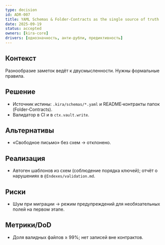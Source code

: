 ```yaml
---
type: decision
id: ADR-007
title: YAML Schemas & Folder-Contracts as the single source of truth
date: 2025-09-19
status: accepted
owners: [kira-core]
drivers: [однозначность, анти‑дубли, предиктивность]
---
```


## Контекст

Разнообразие заметок ведёт к двусмысленности. Нужны формальные правила.

## Решение

- Источник истины: `.kira/schemas/*.yaml` и README‑контракты папок (Folder‑Contracts).
- Валидатор в CI и в `ctx.vault.write`.

## Альтернативы

- «Свободное письмо» без схем → отклонено.

## Реализация

- Автоген шаблонов из схем (соблюдение порядка ключей); отчёт о нарушениях в `@Indexes/validation.md`.

## Риски

- Шум при миграции → режим предупреждений для необязательных полей на первом этапе.

## Метрики/DoD

- Доля валидных файлов ≥ 99%; нет записей вне контрактов.
